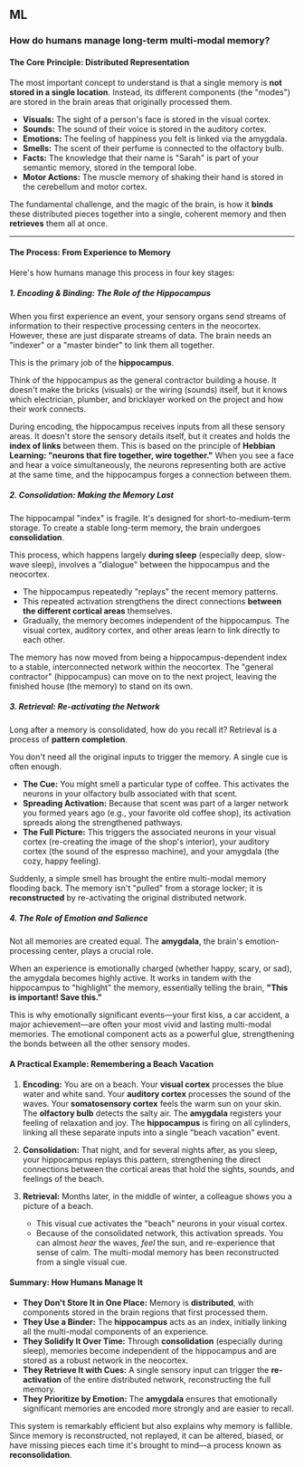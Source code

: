 ## ML
### How do humans manage long-term multi-modal memory?
#### The Core Principle: Distributed Representation

The most important concept to understand is that a single memory is **not stored in a single location**. Instead, its different components (the "modes") are stored in the brain areas that originally processed them.

*   **Visuals:** The sight of a person's face is stored in the visual cortex.
*   **Sounds:** The sound of their voice is stored in the auditory cortex.
*   **Emotions:** The feeling of happiness you felt is linked via the amygdala.
*   **Smells:** The scent of their perfume is connected to the olfactory bulb.
*   **Facts:** The knowledge that their name is "Sarah" is part of your semantic memory, stored in the temporal lobe.
*   **Motor Actions:** The muscle memory of shaking their hand is stored in the cerebellum and motor cortex.

The fundamental challenge, and the magic of the brain, is how it **binds** these distributed pieces together into a single, coherent memory and then **retrieves** them all at once.

---

#### The Process: From Experience to Memory

Here's how humans manage this process in four key stages:

##### 1. Encoding & Binding: The Role of the Hippocampus

When you first experience an event, your sensory organs send streams of information to their respective processing centers in the neocortex. However, these are just disparate streams of data. The brain needs an "indexer" or a "master binder" to link them all together.

This is the primary job of the **hippocampus**.

Think of the hippocampus as the general contractor building a house. It doesn't make the bricks (visuals) or the wiring (sounds) itself, but it knows which electrician, plumber, and bricklayer worked on the project and how their work connects.

During encoding, the hippocampus receives inputs from all these sensory areas. It doesn't store the sensory details itself, but it creates and holds the **index of links** between them. This is based on the principle of **Hebbian Learning: "neurons that fire together, wire together."** When you see a face and hear a voice simultaneously, the neurons representing both are active at the same time, and the hippocampus forges a connection between them.

##### 2. Consolidation: Making the Memory Last

The hippocampal "index" is fragile. It's designed for short-to-medium-term storage. To create a stable long-term memory, the brain undergoes **consolidation**.

This process, which happens largely **during sleep** (especially deep, slow-wave sleep), involves a "dialogue" between the hippocampus and the neocortex.

*   The hippocampus repeatedly "replays" the recent memory patterns.
*   This repeated activation strengthens the direct connections **between the different cortical areas** themselves.
*   Gradually, the memory becomes independent of the hippocampus. The visual cortex, auditory cortex, and other areas learn to link directly to each other.

The memory has now moved from being a hippocampus-dependent index to a stable, interconnected network within the neocortex. The "general contractor" (hippocampus) can move on to the next project, leaving the finished house (the memory) to stand on its own.

##### 3. Retrieval: Re-activating the Network

Long after a memory is consolidated, how do you recall it? Retrieval is a process of **pattern completion**.

You don't need all the original inputs to trigger the memory. A single cue is often enough.

*   **The Cue:** You might smell a particular type of coffee. This activates the neurons in your olfactory bulb associated with that scent.
*   **Spreading Activation:** Because that scent was part of a larger network you formed years ago (e.g., your favorite old coffee shop), its activation spreads along the strengthened pathways.
*   **The Full Picture:** This triggers the associated neurons in your visual cortex (re-creating the image of the shop's interior), your auditory cortex (the sound of the espresso machine), and your amygdala (the cozy, happy feeling).

Suddenly, a simple smell has brought the entire multi-modal memory flooding back. The memory isn't "pulled" from a storage locker; it is **reconstructed** by re-activating the original distributed network.

##### 4. The Role of Emotion and Salience

Not all memories are created equal. The **amygdala**, the brain's emotion-processing center, plays a crucial role.

When an experience is emotionally charged (whether happy, scary, or sad), the amygdala becomes highly active. It works in tandem with the hippocampus to "highlight" the memory, essentially telling the brain, **"This is important! Save this."**

This is why emotionally significant events—your first kiss, a car accident, a major achievement—are often your most vivid and lasting multi-modal memories. The emotional component acts as a powerful glue, strengthening the bonds between all the other sensory modes.

#### A Practical Example: Remembering a Beach Vacation

1.  **Encoding:** You are on a beach. Your **visual cortex** processes the blue water and white sand. Your **auditory cortex** processes the sound of the waves. Your **somatosensory cortex** feels the warm sun on your skin. The **olfactory bulb** detects the salty air. The **amygdala** registers your feeling of relaxation and joy. The **hippocampus** is firing on all cylinders, linking all these separate inputs into a single "beach vacation" event.

2.  **Consolidation:** That night, and for several nights after, as you sleep, your hippocampus replays this pattern, strengthening the direct connections between the cortical areas that hold the sights, sounds, and feelings of the beach.

3.  **Retrieval:** Months later, in the middle of winter, a colleague shows you a picture of a beach.
    *   This visual cue activates the "beach" neurons in your visual cortex.
    *   Because of the consolidated network, this activation spreads. You can almost *hear* the waves, *feel* the sun, and re-experience that sense of calm. The multi-modal memory has been reconstructed from a single visual cue.

#### Summary: How Humans Manage It

*   **They Don't Store It in One Place:** Memory is **distributed**, with components stored in the brain regions that first processed them.
*   **They Use a Binder:** The **hippocampus** acts as an index, initially linking all the multi-modal components of an experience.
*   **They Solidify It Over Time:** Through **consolidation** (especially during sleep), memories become independent of the hippocampus and are stored as a robust network in the neocortex.
*   **They Retrieve It with Cues:** A single sensory input can trigger the **re-activation** of the entire distributed network, reconstructing the full memory.
*   **They Prioritize by Emotion:** The **amygdala** ensures that emotionally significant memories are encoded more strongly and are easier to recall.

This system is remarkably efficient but also explains why memory is fallible. Since memory is reconstructed, not replayed, it can be altered, biased, or have missing pieces each time it's brought to mind—a process known as **reconsolidation**.